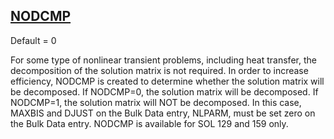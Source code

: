 ## [NODCMP](https://help.hexagonmi.com/bundle/MSC_Nastran_2022.4/page/Nastran_Combined_Book/qrg/parameters/TOC.NODCMP.xhtml)

Default = 0

For some type of nonlinear transient problems, including heat transfer, the decomposition of the solution matrix is not required. In order to increase efficiency, NODCMP is created to determine whether the solution matrix will be decomposed. If NODCMP=0, the solution matrix will be decomposed. If NODCMP=1, the solution matrix will NOT be decomposed. In this case, MAXBIS and DJUST on the Bulk Data entry, NLPARM, must be set zero on the Bulk Data entry. NODCMP is available for SOL 129 and 159 only.

